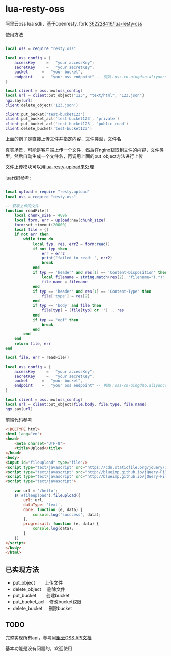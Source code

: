 # lua-resty-oss
阿里云oss lua sdk，基于openresty, fork [362228416/lua-resty-oss](https://github.com/362228416/lua-resty-oss)

使用方法
```lua

local oss = require "resty.oss"

local oss_config = {
    accessKey	  =   "your accessKey";
    secretKey	  =   "your secretKey";
    bucket      =   "your bucket",
    endpoint    =   "your oss endpoint" -- 例如：oss-cn-qingdao.aliyuncs.com
}

local client = oss.new(oss_config)
local url = client:put_object("123", "text/html", "123.json")
ngx.say(url)
client:delete_object('123.json')

client:put_bucket('test-bucket123')
client:put_bucket_acl('test-bucket123', 'private')
client:put_bucket_acl('test-bucket123', 'public-read')
client:delete_bucket('test-bucket123')

```

上面的例子是直接上传文件并指定内容，文件类型，文件名

真实场景，可能是客户端上传一个文件，然后在nginx获取到文件的内容，文件类型，然后自动生成一个文件名，再调用上面的put_object方法进行上传

文件上传模块可以用[lua-resty-upload](https://github.com/openresty/lua-resty-upload)来处理

lua代码参考:
```lua

local upload = require "resty.upload"
local oss = require "resty.oss"

-- 获取上传的文件
function readFile()
    local chunk_size = 4096
    local form, err = upload:new(chunk_size)
    form:set_timeout(20000)
    local file = {}
    if not err then
        while true do
            local typ, res, err2 = form:read()
            if not typ then
                err = err2
                print("failed to read: ", err2)
                break
            end
            if typ == 'header' and res[1] == 'Content-Disposition' then
                local filename = string.match(res[2], 'filename="(.*)"')
                file.name = filename
            end
            if typ == 'header' and res[1] == 'Content-Type' then
                file['type'] = res[2]
            end
            if typ == 'body' and file then
                file[typ] = (file[typ] or '') .. res
            end
            if typ == "eof" then
                break
            end
        end
    end
    return file, err
end

local file, err = readFile()

local oss_config = {
    accessKey	  =   "your accessKey";
    secretKey	  =   "your secretKey";
    bucket      =   "your bucket",
    endpoint    =   "your oss endpoint" -- 例如：oss-cn-qingdao.aliyuncs.com
}

local client = oss.new(oss_config)
local url = client:put_object(file.body, file.type, file.name)
ngx.say(url)
```

前端代码参考
```html
<!DOCTYPE html>
<html lang="en">
<head>
    <meta charset="UTF-8">
    <title>Upload</title>
</head>
<body>
<input id="fileupload" type="file"/>
<script type="text/javascript" src="https://cdn.staticfile.org/jquery/1.11.1/jquery.min.js"></script>
<script type="text/javascript" src="http://blueimp.github.io/jQuery-File-Upload/js/vendor/jquery.ui.widget.js"></script>
<script type="text/javascript" src="http://blueimp.github.io/jQuery-File-Upload/js/jquery.fileupload.js"></script>
<script type="text/javascript">

    var url = '/hello';
    $('#fileupload').fileupload({
        url: url,
        dataType: 'text',
        done: function (e, data) {
            console.log('succcess', data);
        },
        progressall: function (e, data) {
            console.log(data);
        }
    })
</script>
</body>
</html>
```

## 已实现方法

* put_object        上传文件
* delete_object     删除文件
* put_bucket        创建bucket
* put_bucket_acl    修改bucket权限
* delete_bucket     删除bucket

## TODO
完整实现所有api，参考[阿里云OSS API文档](http://doc.oss.aliyuncs.com/)

基本功能是没有问题的，欢迎使用
